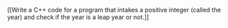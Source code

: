 [[Write a C++ code for a program that intakes a positive integer (called the year) and check if the year is a leap year or not.]]